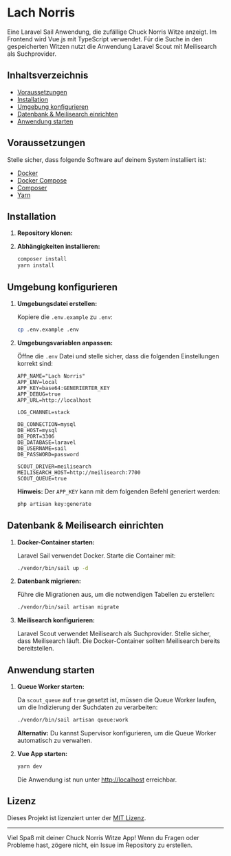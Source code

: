 # Lach Norris

Eine Laravel Sail Anwendung, die zufällige Chuck Norris Witze anzeigt. Im Frontend wird Vue.js mit TypeScript verwendet. Für die Suche in den gespeicherten Witzen nutzt die Anwendung Laravel Scout mit Meilisearch als Suchprovider.

## Inhaltsverzeichnis

- [Voraussetzungen](#voraussetzungen)
- [Installation](#installation)
- [Umgebung konfigurieren](#umgebung-konfigurieren)
- [Datenbank & Meilisearch einrichten](#datenbank--meilisearch-einrichten)
- [Anwendung starten](#anwendung-starten)

## Voraussetzungen

Stelle sicher, dass folgende Software auf deinem System installiert ist:

- [Docker](https://www.docker.com/get-started)
- [Docker Compose](https://docs.docker.com/compose/install/)
- [Composer](https://getcomposer.org/)
- [Yarn](https://yarnpkg.com/getting-started/install)

## Installation

1. **Repository klonen:**

2. **Abhängigkeiten installieren:**

   ```bash
   composer install
   yarn install
   ```

## Umgebung konfigurieren

1. **Umgebungsdatei erstellen:**

   Kopiere die `.env.example` zu `.env`:

   ```bash
   cp .env.example .env
   ```

2. **Umgebungsvariablen anpassen:**

   Öffne die `.env` Datei und stelle sicher, dass die folgenden Einstellungen korrekt sind:

   ```env
   APP_NAME="Lach Norris"
   APP_ENV=local
   APP_KEY=base64:GENERIERTER_KEY
   APP_DEBUG=true
   APP_URL=http://localhost

   LOG_CHANNEL=stack

   DB_CONNECTION=mysql
   DB_HOST=mysql
   DB_PORT=3306
   DB_DATABASE=laravel
   DB_USERNAME=sail
   DB_PASSWORD=password

   SCOUT_DRIVER=meilisearch
   MEILISEARCH_HOST=http://meilisearch:7700
   SCOUT_QUEUE=true
   ```

   **Hinweis:** Der `APP_KEY` kann mit dem folgenden Befehl generiert werden:

   ```bash
   php artisan key:generate
   ```

## Datenbank & Meilisearch einrichten

1. **Docker-Container starten:**

   Laravel Sail verwendet Docker. Starte die Container mit:

   ```bash
   ./vendor/bin/sail up -d
   ```

2. **Datenbank migrieren:**

   Führe die Migrationen aus, um die notwendigen Tabellen zu erstellen:

   ```bash
   ./vendor/bin/sail artisan migrate
   ```

3. **Meilisearch konfigurieren:**

   Laravel Scout verwendet Meilisearch als Suchprovider. Stelle sicher, dass Meilisearch läuft. Die Docker-Container sollten Meilisearch bereits bereitstellen.

## Anwendung starten

1. **Queue Worker starten:**

   Da `scout_queue` auf `true` gesetzt ist, müssen die Queue Worker laufen, um die Indizierung der Suchdaten zu verarbeiten:

   ```bash
   ./vendor/bin/sail artisan queue:work
   ```

   **Alternativ:** Du kannst Supervisor konfigurieren, um die Queue Worker automatisch zu verwalten.

2. **Vue App starten:**

   ```bash
   yarn dev
   ```

   Die Anwendung ist nun unter [http://localhost](http://localhost) erreichbar.


## Lizenz

Dieses Projekt ist lizenziert unter der [MIT Lizenz](LICENSE).

---

Viel Spaß mit deiner Chuck Norris Witze App! Wenn du Fragen oder Probleme hast, zögere nicht, ein Issue im Repository zu erstellen.
